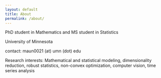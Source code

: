 ```yaml
---
layout: default
title: About
permalink: /about/
---
```


PhD student in Mathematics and MS student in Statistics

University of Minnesota

contact: maun0021 (at) umn (dot) edu

Research interests: Mathematical and statistical modeling, dimensionality reduction, robust statistics, non-convex optimization, computer vision, time series analysis
